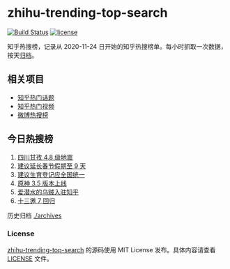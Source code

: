 # zhihu-trending-top-search

[![Build Status](https://github.com/justjavac/zhihu-trending-top-search/workflows/ci/badge.svg?branch=main)](https://github.com/justjavac/zhihu-trending-top-search/actions)
[![license](https://img.shields.io/github/license/justjavac/zhihu-trending-top-search)](https://github.com/justjavac/zhihu-trending-top-search/blob/main/LICENSE)

知乎热搜榜，记录从 2020-11-24 日开始的知乎热搜榜单。每小时抓取一次数据，按天[归档](./archives)。

## 相关项目

- [知乎热门话题](https://github.com/justjavac/zhihu-trending-hot-questions)
- [知乎热门视频](https://github.com/justjavac/zhihu-trending-hot-video)
- [微博热搜榜](https://github.com/justjavac/weibo-trending-hot-search)

## 今日热搜榜

<!-- BEGIN -->
<!-- 最后更新时间 Thu Mar 02 2023 05:07:34 GMT+0800 (China Standard Time) -->

1. [四川甘孜 4.8 级地震](https://www.zhihu.com/search?q=%E5%9B%9B%E5%B7%9D%E7%94%98%E5%AD%9C%204.8%20%E7%BA%A7%E5%9C%B0%E9%9C%87)
1. [建议延长春节假期至 9 天](https://www.zhihu.com/search?q=%E5%BB%BA%E8%AE%AE%E5%BB%B6%E9%95%BF%E6%98%A5%E8%8A%82%E5%81%87%E6%9C%9F%E8%87%B3%209%20%E5%A4%A9)
1. [建议生育登记应全国统一](https://www.zhihu.com/search?q=%E5%BB%BA%E8%AE%AE%E7%94%9F%E8%82%B2%E7%99%BB%E8%AE%B0%E5%BA%94%E5%85%A8%E5%9B%BD%E7%BB%9F%E4%B8%80)
1. [原神 3.5 版本上线](https://www.zhihu.com/search?q=%E5%8E%9F%E7%A5%9E%203.5%20%E7%89%88%E6%9C%AC%E4%B8%8A%E7%BA%BF)
1. [爱潜水的乌贼入驻知乎](https://www.zhihu.com/search?q=%E7%88%B1%E6%BD%9C%E6%B0%B4%E7%9A%84%E4%B9%8C%E8%B4%BC%E5%85%A5%E9%A9%BB%E7%9F%A5%E4%B9%8E)
1. [十三邀 7 回归](https://www.zhihu.com/search?q=%E5%8D%81%E4%B8%89%E9%82%80%207%20%E5%9B%9E%E5%BD%92)

<!-- END -->

历史归档 [./archives](./archives)

### License

[zhihu-trending-top-search](https://github.com/justjavac/zhihu-trending-top-search) 的源码使用 MIT License
发布。具体内容请查看 [LICENSE](./LICENSE) 文件。
